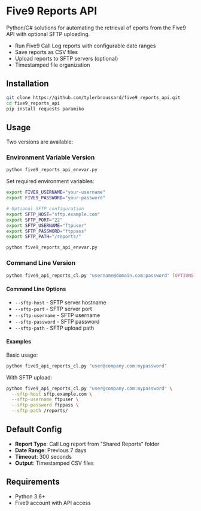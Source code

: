 # Five9 Reports API

Python/C# solutions for automating the retrieval of eports from the Five9 API with optional SFTP uploading.

- Run Five9 Call Log reports with configurable date ranges
- Save reports as CSV files
- Upload reports to SFTP servers (optional)
- Timestamped file organization

## Installation

```bash
git clone https://github.com/tylerbroussard/five9_reports_api.git
cd five9_reports_api
pip install requests paramiko
```

## Usage

Two versions are available:

### Environment Variable Version
```bash
python five9_reports_api_envvar.py
```

Set required environment variables:
```bash
export FIVE9_USERNAME="your-username"
export FIVE9_PASSWORD="your-password"

# Optional SFTP configuration
export SFTP_HOST="sftp.example.com"
export SFTP_PORT="22"
export SFTP_USERNAME="ftpuser"
export SFTP_PASSWORD="ftppass"
export SFTP_PATH="/reports/"

python five9_reports_api_envvar.py
```

### Command Line Version
```bash
python five9_api_reports_cl.py "username@domain.com:password" [OPTIONS]
```

#### Command Line Options
- `--sftp-host` - SFTP server hostname
- `--sftp-port` - SFTP server port  
- `--sftp-username` - SFTP username
- `--sftp-password` - SFTP password
- `--sftp-path` - SFTP upload path

#### Examples

Basic usage:
```bash
python five9_api_reports_cl.py "user@company.com:mypassword"
```

With SFTP upload:
```bash
python five9_api_reports_cl.py "user@company.com:mypassword" \
  --sftp-host sftp.example.com \
  --sftp-username ftpuser \
  --sftp-password ftppass \
  --sftp-path /reports/
```

## Default Config

- **Report Type**: Call Log report from "Shared Reports" folder
- **Date Range**: Previous 7 days
- **Timeout**: 300 seconds
- **Output**: Timestamped CSV files

## Requirements

- Python 3.6+
- Five9 account with API access
